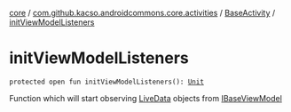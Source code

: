 [core](../../index.md) / [com.github.kacso.androidcommons.core.activities](../index.md) / [BaseActivity](index.md) / [initViewModelListeners](./init-view-model-listeners.md)

# initViewModelListeners

`protected open fun initViewModelListeners(): `[`Unit`](https://kotlinlang.org/api/latest/jvm/stdlib/kotlin/-unit/index.html)

Function which will start observing [LiveData](#) objects from [IBaseViewModel](../../com.github.kacso.androidcommons.core.mvvm.viewmodels/-i-base-view-model/index.md)

